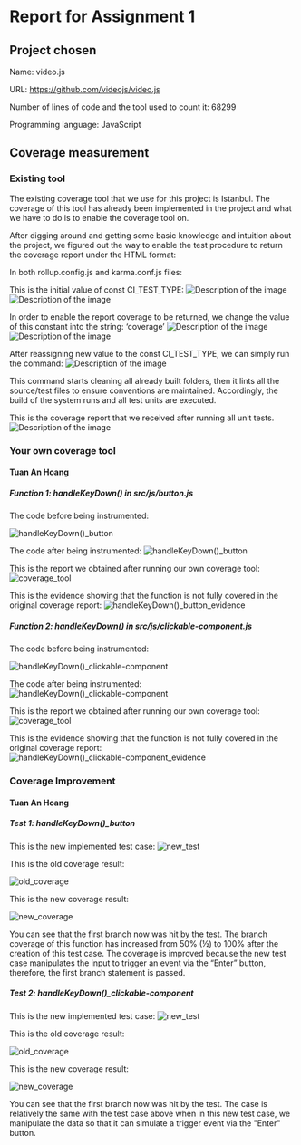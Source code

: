 # Report for Assignment 1

## Project chosen

Name: video.js

URL: https://github.com/videojs/video.js

Number of lines of code and the tool used to count it: 68299

Programming language: JavaScript

## Coverage measurement

### Existing tool
The existing coverage tool that we use for this project is Istanbul. The coverage of this tool has already been implemented in the project and what we have to do is to enable the coverage tool on.

After digging around and getting some basic knowledge and intuition about the project, we figured out the way to enable the test procedure to return the coverage report under the HTML format:

In both rollup.config.js and karma.conf.js files:

This is the initial value of const CI_TEST_TYPE:
![Description of the image](https://github.com/thinhrick0101/demo/blob/main/t%E1%BA%A3i%20xu%E1%BB%91ng%20(1).jpeg)
![Description of the image](https://github.com/thinhrick0101/demo/blob/main/t%E1%BA%A3i%20xu%E1%BB%91ng.jpeg)

In order to enable the report coverage to be returned, we change the value of this constant into the string: ‘coverage’
![Description of the image](https://github.com/thinhrick0101/demo/blob/main/t%E1%BA%A3i%20xu%E1%BB%91ng%20(2).jpeg)
![Description of the image](https://github.com/thinhrick0101/demo/blob/main/t%E1%BA%A3i%20xu%E1%BB%91ng%20(3).jpeg)

After reassigning new value to the const CI_TEST_TYPE, we can simply run the command: 
![Description of the image](https://github.com/thinhrick0101/demo/blob/main/t%E1%BA%A3i%20xu%E1%BB%91ng%20(4).jpeg)


This command starts cleaning all already built folders, then it lints all the source/test files to ensure conventions are maintained. Accordingly, the build of the system runs and all test units are executed.  

This is the coverage report that we received after running all unit tests.
![Description of the image](https://github.com/thinhrick0101/demo/blob/main/t%E1%BA%A3i%20xu%E1%BB%91ng%20(5).jpeg)

### Your own coverage tool

#### Tuan An Hoang
##### Function 1: handleKeyDown() in src/js/button.js

The code before being instrumented:

![handleKeyDown()_button](https://github.com/cukibe123/images/blob/main/handleKeyDown()_button.png)

The code after being instrumented:
![handleKeyDown()_button](https://github.com/cukibe123/images/blob/main/handleKeyDown()_button_instrumented.jpg)

This is the report we obtained after running our own coverage tool:
![coverage_tool](https://github.com/cukibe123/images/blob/main/button_before_new_tests.jpg)

This is the evidence showing that the function is not fully covered in the original coverage report:
![handleKeyDown()_button_evidence](https://github.com/cukibe123/images/blob/main/button_evidence.jpg)


##### Function 2: handleKeyDown() in src/js/clickable-component.js
The code before being instrumented:

![handleKeyDown()_clickable-component](https://github.com/cukibe123/images/blob/main/handleKeyDown()_clickable-component_no_instrument.jpg.png)

The code after being instrumented:
![handleKeyDown()_clickable-component](https://github.com/cukibe123/images/blob/main/handleKeyDown()_clickable-component_instrumented.jpg)

This is the report we obtained after running our own coverage tool:
![coverage_tool](https://github.com/cukibe123/images/blob/main/clickable-component_before_new_test.jpg)

This is the evidence showing that the function is not fully covered in the original coverage report:
![handleKeyDown()_clickable-component_evidence](https://github.com/cukibe123/images/blob/main/clickable-component_evidence.jpg)


### Coverage Improvement
#### Tuan An Hoang
##### Test 1: handleKeyDown()_button
This is the new implemented test case:
![new_test](https://github.com/cukibe123/images/blob/main/button_test.jpg)

This is the old coverage result:

![old_coverage](https://github.com/cukibe123/images/blob/main/button_before_new_tests.jpg)

This is the new coverage result:

![new_coverage](https://github.com/cukibe123/images/blob/main/button_after__new_tests.jpg)

You can see that the first branch now was hit by the test. The branch coverage of this function has increased from 50% (½) to 100% after the creation of this test case. The coverage is improved because the new test case manipulates the input to trigger an event via the “Enter” button, therefore, the first branch statement is passed. 

##### Test 2: handleKeyDown()_clickable-component
This is the new implemented test case:
![new_test](https://github.com/cukibe123/images/blob/main/clickable-component-test.jpg)

This is the old coverage result:

![old_coverage](https://github.com/cukibe123/images/blob/main/clickable-component_before_new_test.jpg)

This is the new coverage result:

![new_coverage](https://github.com/cukibe123/images/blob/main/clickable-component_after_new_test.jpg.png)

You can see that the first branch now was hit by the test. The case is relatively the same with the test case above when in this new test case, we manipulate the data so that it can simulate a trigger event via the "Enter" button.
